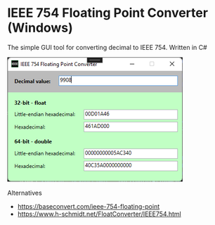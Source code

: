 # IEEE 754 Floating Point Converter (Windows)

The simple GUI tool for converting decimal to IEEE 754. Written in C#

![](Image.png)

Alternatives

- https://baseconvert.com/ieee-754-floating-point
- https://www.h-schmidt.net/FloatConverter/IEEE754.html
